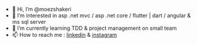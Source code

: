 - 👋 Hi, I’m @moezshakeri
- 👀 I’m interested in asp .net mvc / asp .net core / flutter | dart / angular & ms sql server
- 🌱 I’m currently learning TDD & project management on small team
- 📫 How to reach me : [linkedin](https://www.linkedin.com/in/moez-shakeri) & [instagram](https://www.instagram.com/moezshakeri/)

<!---
moezshakeri/moezshakeri is a ✨ special ✨ repository because its `README.md` (this file) appears on your GitHub profile.
You can click the Preview link to take a look at your changes.
--->
